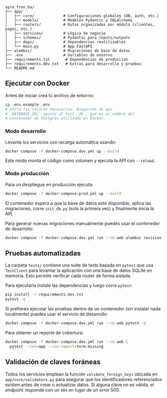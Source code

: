 ```
ayre_fren_ba/
├── app/
│   ├── core/             # Configuraciones globales (DB, auth, etc.)
│   ├── models/           # Modelos Pydantic y SQLAlchemy
│   ├── routers/          # Rutas organizadas por módulo (clientes, pagos, etc.)
│   ├── services/         # Lógica de negocio
│   ├── schemas/          # Pydantic para inputs/outputs
│   ├── deps/             # Dependencias reutilizables
│   └── main.py           # App FastAPI
├── alembic/              # Migraciones de base de datos
├── .env                  # Variables de entorno
├── requirements.txt       # Dependencias de producción
├── requirements.dev.txt   # Extras para desarrollo y pruebas
└── README.md
```

## Ejecutar con Docker

Antes de iniciar crea tu archivo de entorno:

```bash
cp .env.example .env
# edita los valores necesarios. Asegúrate de que
# `DATABASE_URL` apunte al host `db`, que es el nombre del
# contenedor de Postgres utilizado en Docker.
```

### Modo desarrollo

Levanta los servicios con recarga automática usando:

```bash
docker compose -f docker-compose.dev.yml up --build
```

Este modo monta el código como volumen y ejecuta la API con `--reload`.

### Modo producción

Para un despliegue en producción ejecuta:

```bash
docker compose -f docker-compose.prod.yml up --build
```

El contenedor espera a que la base de datos esté disponible, aplica las
migraciones, corre `init_db.py` (solo la primera vez) y finalmente inicia la
API.

Para generar nuevas migraciones manualmente puedes usar el contenedor de desarrollo:

```bash
docker compose -f docker-compose.dev.yml run --rm web alembic revision --autogenerate -m "mensaje"
```

## Pruebas automatizadas

La carpeta `tests/` contiene una suite de tests basada en `pytest` que usa
`TestClient` para levantar la aplicación con una base de datos SQLite en
memoria. Esto permite verificar cada router de forma aislada.

Para ejecutarla instale las dependencias y luego corra `pytest`:

```bash
pip install -r requirements.dev.txt
pytest -q
```

Si prefieres ejecutar las pruebas dentro de un contenedor (sin instalar nada
localmente) puedes usar el servicio de desarrollo:

```bash
docker compose -f docker-compose.dev.yml run --rm web pytest -q
```

Para obtener un reporte de cobertura:

```bash
docker compose -f docker-compose.dev.yml run --rm web \
  pytest --cov=app --cov-report=term-missing
```

## Validación de claves foráneas

Todos los servicios emplean la función `validate_foreign_keys` ubicada en
`app/core/validators.py` para asegurar que los identificadores referenciados
existen antes de crear o actualizar datos. Si alguna clave no es válida, el
endpoint responde con un `404` en lugar de un error 500.



